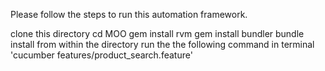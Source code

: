 Please follow the steps to run this automation framework.

clone this directory
cd MOO
gem install rvm
gem install bundler
bundle install
from within the directory run the the following command in terminal 'cucumber features/product_search.feature'
